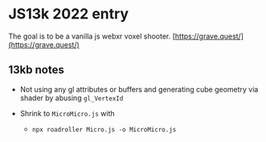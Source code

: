JS13k 2022 entry
=============
The goal is to be a vanilla js webxr voxel shooter.
[https://grave.quest/](https://grave.quest/)


13kb notes
--------------
- Not using any gl attributes or buffers and generating cube geometry via shader by abusing `gl_VertexId`

- Shrink to `MicroMicro.js` with 
	- `npx roadroller Micro.js -o MicroMicro.js`
